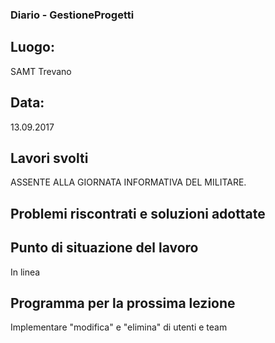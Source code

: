 ### Diario - GestioneProgetti
## Luogo:
SAMT Trevano

## Data: 
13.09.2017

## Lavori svolti			
ASSENTE ALLA GIORNATA INFORMATIVA DEL MILITARE.

## Problemi riscontrati e soluzioni adottate

## Punto di situazione del lavoro
In linea

## Programma per la prossima lezione
Implementare "modifica" e "elimina" di utenti e team
